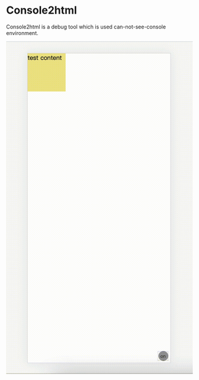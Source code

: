 # Console2html

Console2html is a debug tool which is used can-not-see-console environment.  

![example](https://raw.githubusercontent.com/yangfan1122/console2html/master/docs/3.gif)
